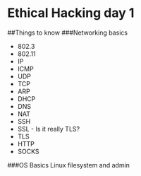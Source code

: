 # Ethical Hacking day 1
##Things to know
###Networking basics
* 802.3
* 802.11
* IP
* ICMP
* UDP
* TCP
* ARP
* DHCP
* DNS
* NAT
* SSH
* SSL - Is it really TLS?
* TLS
* HTTP
* SOCKS


###OS Basics
Linux filesystem and admin

